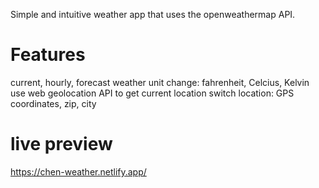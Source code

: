 Simple and intuitive weather app that uses the openweathermap API.

# Features
current, hourly, forecast weather
unit change: fahrenheit, Celcius, Kelvin
use web geolocation API to get current location
switch location: GPS coordinates, zip, city

# live preview
https://chen-weather.netlify.app/
